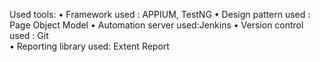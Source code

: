 Used tools: 
• Framework  used : APPIUM, TestNG
• Design pattern used :	Page Object Model
• Automation server used:Jenkins
• Version control used : Git	
• Reporting library used: Extent Report
